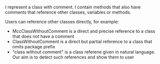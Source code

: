 I represent a class with comment. I contain methods that also have comments that reference other classes, variables or methods.

Users can reference other classes directly, for example:
 - MccClassWithoutComment is a direct and precise reference to a class that does not have a comment
 - ClassWithoutComment is a direct but partial reference to a class that omits package prefix
 - "class without comment" is a class referene given in natural language. Our aim is to detect such references and show them to user
